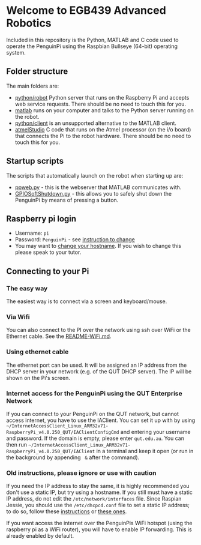 # Welcome to EGB439 Advanced Robotics
Included in this repository is the Python, MATLAB and C code used to operate the PenguinPi using the Raspbian Bullseye (64-bit) operating system.

## Folder structure
The main folders are:
  - [python/robot](./python/robot) Python server that runs on the Raspberry Pi and accepts web service requests. There should be no need to touch this for you.
  - [matlab](./matlab) runs on your computer and talks to the Python server running on the robot.
  - [python/client](./python/client) is an unsupported alternative to the MATLAB client.
  - [atmelStudio](./atmelStudio) C code that runs on the Atmel processor (on the i/o board) that connects the Pi to the robot hardware. There should be no need to touch this for you.

## Startup scripts
The scripts that automatically launch on the robot when starting up are:
* [ppweb.py](./python/robot/ppweb.py) - this is the webserver that MATLAB communicates with.
* [GPIOSoftShutdown.py](./python/GPIOSoftShutdown.py) - this allows you to safely shut down the PenguinPi by means of pressing a button.

## Raspberry pi login
* Username: `pi`
* Password: `PenguinPi` - see [instruction to change](https://www.raspberrypi.com/documentation/computers/configuration.html#change-the-default-password)
* You may want to [change your hostname](https://www.howtogeek.com/167195/how-to-change-your-raspberry-pi-or-other-linux-devices-hostname/). If you wish to change this please speak to your tutor.

## Connecting to your Pi
### The easy way
The easiest way is to connect via a screen and keyboard/mouse. 

### Via Wifi
You can also connect to the PI over the network using ssh over WiFi or the Ethernet cable. See the [README-WiFi.md](README-WiFi.md).

### Using ethernet cable
The ethernet port can be used. It will be assigned an IP address from the DHCP server in your network (e.g. of the QUT DHCP server). The IP will be shown on the Pi's screen.

### Internet access for the PenguinPi using the QUT Enterprise Network
If you can connect to your PenguinPi on the QUT network, but cannot access internet, you have to use the IAClient. You can set it up with by using `~/InternetAccessClient_Linux_ARM32v71-RaspberryPi_v4.0.250_QUT/IAClientConfigCmd` and entering your username and password. If the domain is empty, please enter `qut.edu.au`. You can then run `~/InternetAccessClient_Linux_ARM32v71-RaspberryPi_v4.0.250_QUT/IAClient` in a terminal and keep it open (or run in the background by appending ` &` after the command).

### Old instructions, please ignore or use with caution
If you need the IP address to stay the same, it is highly recommended you don't use a static IP, but try using a hostname. If you still must have a static IP address, do not edit the `/etc/network/interfaces` file. Since Raspian Jessie, you should use the `/etc/dhcpcd.conf` file to set a static IP address; to do so, follow these [instructions](https://raspberrypi.stackexchange.com/questions/37920/how-do-i-set-up-networking-wifi-static-ip-address/74428#74428) or [these ones](https://www.tomshardware.com/how-to/static-ip-raspberry-pi).

If you want access the internet over the PenguinPis WiFi hotspot (using the raspberry pi as a WiFi router), you will have to enable IP forwarding. This is already enabled by default.
